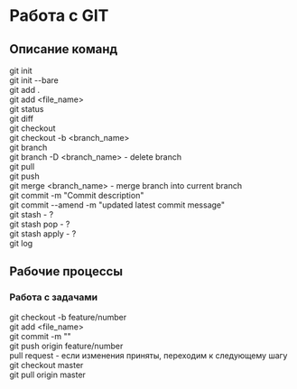 # Работа с GIT

## Описание команд
git init  
git init --bare  
git add .  
git add <file_name>  
git status  
git diff  
git checkout  
git checkout -b <branch_name>  
git branch  
git branch -D <branch_name> - delete branch  
git pull  
git push  
git merge <branch_name> - merge branch into current branch  
git commit -m "Commit description"  
git commit --amend -m "updated latest commit message"  
git stash - ?  
git stash pop - ?  
git stash apply - ?  
git log  

## Рабочие процессы

### Работа с задачами
git checkout -b feature/number  
git add <file_name>  
git commit -m ""  
git push origin feature/number  
pull request - если изменения приняты, переходим к следующему шагу  
git checkout master  
git pull origin master  
